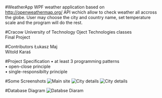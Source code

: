 #WeatherApp
WPF weather application based on http://openweathermap.org/ API wchich allow to check weather all accross the globe. User may choose the city and country name, set temperature scale and the program will do the rest.

#Cracow University of Technology
Oject Technologies classes <br/>
Final Project 

#Contributors
Łukasz Maj<br/>
Witold Karaś

#Project Specification
•	at least 3 programming patterns <br/>
•	open-close principle <br/>
• single-responsibilty principle

#Some Screenshots
![Main site](http://i.imgur.com/xQ1ehvS.png)
![City details](http://i.imgur.com/EKmYVF6.png)
![City details](http://i.imgur.com/IkS8qeX.png)

#Database Diagram
![Databse Diaram](http://i.imgur.com/KErZt3U.png)
